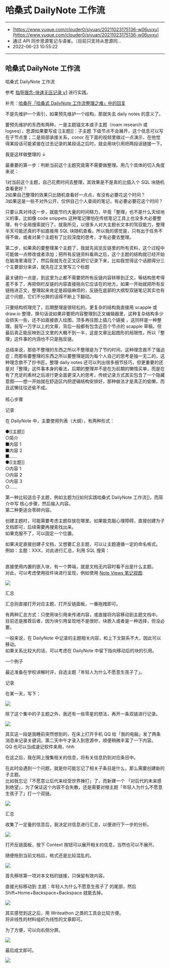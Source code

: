 # 哈桑式 DailyNote 工作流

---

* [https://www.yuque.com/clouder0/siyuan/20211023175136-w06uvxu](https://www.yuque.com/clouder0/siyuan/20211023175136-w06uvxu)
* 通过 API 同步思源笔记与语雀。（目前只支持从思源同...
* 2022-06-23 10:55:22

---

## 哈桑式 DailyNote 工作流

哈桑式 DailyNote 工作流

参考 [指导理念-快速无压记录 v1](https://www.yuque.com/clouder0/siyuan/20211023175306-3z27rpk) 进行实践。

补充：[哈桑在「哈桑式 DailyNote 工作流整理之难」中的回复](https://ld246.com/article/1636729600143/comment/1636774260758?r=Clouder#comments)

不是先维护一个索引，如果预先维护一个结构，那就失去 daily notes 的意义了。

要预先维护的东西有两种，一是主题锚文本或子主题（roam research 或 logseq），思源如果要写成 [[主题]]：子主题 下级节点不会展开，这个信息可以写在子节点里；二是局部承接关系，conor 在下面的视频里做过一点演示，在他觉得某段话可能紧接在过去记录的某段话之后时，就会用块引用把两段话链接一下。

我是这样做整理的 ↓

最重要的第一步：判断当前这个主题究竟需不需要做整理。用几个具体的切入角度来说：

1对当前这个主题，自己花费时间去整理，其效果是不是真的比插入个 SQL 块随机查看更好？  
2如果自己整理的效果只比随机查看好一点点，有没有必要花这个时间？  
3如果这是一些不对外公开、仅供自己个人查阅的笔记，有必要必要花这个时间？

只要认真对待这一步，就能节约大量的时间精力，毕竟「整理」也不是什么天经地义的事，比如像 code snippets 这种笔记哪怕在传统笔记工具上也没多大必要整理，有个全局搜索就行了。就我所见，以很多人对大主题长文本的驾驭能力，整理半天可能还真的不如直接用 SQL 块随机查看。所以我的感觉是，只有出于任务不得不做，或者对某个主题有了比较深度的思考，才有必要去整理。

第二步，如果真的要整理某个主题了，我就先阅览反链里的所有资料，这个过程中可能做一点修改或者添加；把所有反链资料看熟之后，这个主题的结构就已经开始在脑海里涌现了，然后我就先在正文区把它记录下来，比如我觉得这个话题得分三个主要部分来讲，就先在正文里写三个标题

最关键的一点是，到这里为止都不需要把所有反链内容转移到正文。等结构思考得差不多了，再把侧栏反链的内容直接拖向它应该在的地方。如果一开始就把所有反链拖进正文，整理起来肯定是超级麻烦的，反链在底部的大纲型双链笔记其实也有这个问题，它们不分屏的话得不断上下翻动。

只要结构梳理完了，后期整理是很轻松的。更复杂的结构我直接用 scapple 或 draw.io 整理，换句话说如果非要把内容整理到正文编辑器里，这种复杂结构多少会损失一些，还不如直接嵌入绘图，顶多再往图上插几个链接 ，这同样是一种整理。我写一万字以上的文章，背后一般都有包含近百个节点的 scapple 草稿，但最后真正能反映到正文里的大概不到一半，这是文章比起图形的局限性，所以「整理」这件事的内涵也不只是拖反链。

总结来说，那些不整理的东西之所以不整理是为了节约时间，这种理念救不了强迫症；而那些要整理的东西之所以要整理是因为每个人自己的思考是独一无二的，这种理念救不了抄书匠。整理 daily notes 还可以列出很多细节技巧，但更重要的还是对「整理」这件事本身的看法，后期的整理并不是在为前期的懒惰买单，而是在有了充足的素材之后进行更全面更深入的思考，传统记录方式其实包含了一个隐藏意图——想一开始就在舒适区内把逻辑结构安排好，那种做法才是真正的偷懒，而且这懒往往还偷不成。  
​  
核心步骤

记录

在 DailyNote 中，主要使用列表（大纲），有两种形式：

●[[主题]]  
○简介  
■内容 1  
■内容 2  
■……  
●[[主题]]  
○内容 1  
○内容 2  
○内容 3  
○……

第一种比较适合子主题，例如主题为[[如何实践哈桑式 DailyNote 工作流]]，而简介中写 核心步骤，然后输入内容。  
第二种更适合零碎内容。

创建主题时，可能需要考虑主题存放在哪里。如果能克服心理障碍，直接创建为子文档即可，后续需要再搜索找出来。  
如果克服不了，可以固定一个位置。

如果决定直接创建子文档，又想要汇总主题，可以让主题遵循一定的命名格式。  
例如：主题：XXX，对此进行汇总，利用 SQL 搜索：

​  
直接使用内置的嵌入块，有一个弊端，就是文档无内容时看不出是什么主题。  
对此，可以考虑使用挂件块进行呈现，例如使用 [Note Views 笔记视图](https://www.yuque.com/clouder0/siyuan/20211025002019-mm07qnb).

![](images-20220623105522-drvy3eq)

汇总

汇总则直接打开对应主题，打开反链面板，一番拖拽即可。

有两种汇总方式：只使用块引用来传递内容，或直接将内容移动到主题文档中。  
目前还是推荐后者，因为块引用呈现地不是很好。块嵌入或者是一种选择，但没必要。

一般来说，在 DailyNote 中记录的主题相关内容，和上下文联系不大，因此可以移动。  
如果关系比较大的话，可以考虑在 DailyNote 中留下指向移动后的块的引用。

一个例子

最近准备在学校讲解时评，自选主题「年轻人为什么不愿意生孩子了」。

记录

在某一天，写下：

![](images-20220623105522-my1l3uc)

除了这个集中的子主题之外，我还有一些零星的想法，再开一条双链进行记录。

![](images-20220623105522-wk478q8)

其实这一段是我睡前突然想到的，在床上打开手机 QQ 给「我的电脑」发了两条消息来记录关键词。第二天中午才录入到思源中，顺便稍微丰富了一下内容。  
QQ 也可以当成速记软件来用，hhh

在这之后，我在网上搜集相关的信息，将有关信息扔到对应条目中。

在此时会遇到一个问题，就是你可能忘记了相关子条目是什么，那么需要创建新的子主题。  
比如我忘记「不愿意让后代来经受世界捶打」了，而新建一个 「对后代的未来感到绝望」，为了保证这个内容不会失散，还是需要对根主题「年轻人为什么不愿意生孩子了」打一个双链。

![](images-20220623105522-gzvelai)

汇总

收集了一定量的信息后，我决定对信息进行汇总，以便进行下一步的分析。

![](images-20220623105522-sfemp8m)

打开反链面板，按下 Context 按钮可以展开相关的信息，当然也可以不展开。

随便拖到当前文档后，格式还是比较混乱的。

![](images-20220623105522-v206mph)

首先移除第一项对本文档的链接，只保留有效内容。

直接光标移动到 主题：年轻人为什么不愿意生孩子了 的尾部，然后 Shift+Home+Backspace+Backspace 就能去掉。

![](images-20220623105522-x9sebrz)

其实感觉到这之后，用 Writeathon 之类的工具会比较方便。  
将非线性的材料组织为线性的文章即可。

为了方便，可以向右侧分屏。

![](images-20220623105522-3m39k64)

最后成文即可。

![](images-20220623105522-rplsuep)

​
